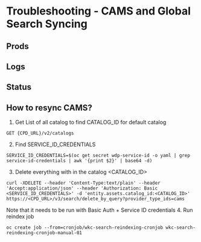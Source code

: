 # Troubleshooting - CAMS and Global Search Syncing
## Prods 

## Logs

## Status

## How to resync CAMS?
1. Get List of all catalog to find CATALOG_ID for default catalog
```
GET {CPD_URL}/v2/catalogs
```
2. Find SERVICE_ID_CREDENTIALS
```
SERVICE_ID_CREDENTIALS=$(oc get secret wdp-service-id -o yaml | grep service-id-credentials | awk '{print $2}' | base64 -d)
```
3. Delete everything with in the catalog <CATALOG_ID>
```
curl -XDELETE --header 'Content-Type:text/plain' --header 'Accept:application/json' --header 'Authorization: Basic <SERVICE_ID_CREDENTIALS>' -d 'entity.assets.catalog_id:<CATALOG_ID>'  https://<CPD_URL>/v3/search/delete_by_query?provider_type_ids=cams
```
Note that it needs to be run with Basic Auth + Service ID credentials
4. Run reindex job
```
oc create job --from=cronjob/wkc-search-reindexing-cronjob wkc-search-reindexing-cronjob-manual-01
```
